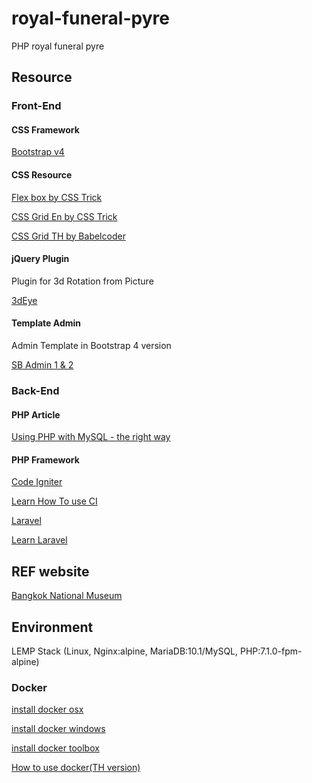# royal-funeral-pyre

PHP royal funeral pyre

## Resource

### Front-End

#### CSS Framework

[Bootstrap v4](http://getbootstrap.com/)

#### CSS Resource

[Flex box by CSS Trick](https://css-tricks.com/snippets/css/a-guide-to-flexbox/)

[CSS Grid En by CSS Trick](https://css-tricks.com/snippets/css/complete-guide-grid/)

[CSS Grid TH by Babelcoder](https://www.babelcoder.com/blog/posts/css-grid-layout)

#### jQuery Plugin

Plugin for 3d Rotation from Picture

[3dEye](https://github.com/VoidCanvas/3dEye)

#### Template Admin

Admin Template in Bootstrap 4 version

[SB Admin 1 & 2](https://startbootstrap.com/template-categories/admin-dashboard/)

### Back-End

#### PHP Article

[Using PHP with MySQL - the right way](https://www.binpress.com/tutorial/using-php-with-mysql-the-right-way/17)

#### PHP Framework

[Code Igniter](https://www.codeigniter.com/)

[Learn How To use CI](https://www.tutorialspoint.com/codeigniter/)

[Laravel](https://laravel.com/)

[Learn Laravel](https://www.tutorialspoint.com/laravel/)

## REF website

[Bangkok National Museum](http://www.virtualmuseum.finearts.go.th/bangkoknationalmuseums/index.php/th/)

## Environment

LEMP Stack (Linux, Nginx:alpine, MariaDB:10.1/MySQL, PHP:7.1.0-fpm-alpine)

### Docker
[install docker osx](https://docs.docker.com/docker-for-mac/install/)

[install docker windows](https://docs.docker.com/docker-for-windows/install/#install-docker-for-windows)

[install docker toolbox](https://www.docker.com/products/docker-toolbox)

[How to use docker(TH version)](https://medium.com/yii2-learning/%E0%B8%A1%E0%B8%B2%E0%B8%A5%E0%B8%AD%E0%B8%87%E0%B8%AA%E0%B8%A3%E0%B9%89%E0%B8%B2%E0%B8%87-lemp-stack-%E0%B8%87%E0%B9%88%E0%B8%B2%E0%B8%A2%E0%B9%86-%E0%B8%94%E0%B9%89%E0%B8%A7%E0%B8%A2-docker-%E0%B8%81%E0%B8%B1%E0%B8%99-part2-6692c9c33c5f)

